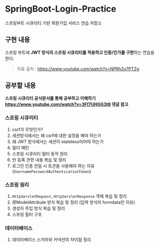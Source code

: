 # SpringBoot-Login-Practice
스프링부트 시큐리티 기반 회원가입 서비스 연습 저장소

## 구현 내용
스프링 부트에 **JWT 방식의 스프링 시큐리티를 적용하고 인증/인가를 구현**하는 연습을 한다.

> 자료 출처 : https://www.youtube.com/watch?v=NPRh2v7PTZg

## 공부할 내용

**스프링 시큐리티 공식문서를 통해 공부하고 이해하기
https://www.youtube.com/watch?v=3Ff7UHGG3t8 댓글 참고**

### 스프링 시큐리티
1. csrf가 무엇인가?
2. 세션방식에서는 왜 csrf에 대한 설정을 해야 하는가
3. 왜 JWT 방식에서는 세션이 stateless이어야 하는가
4. 빌더 패턴
5. 스프링 시큐리티 필터 동작 원리
6. 빈 등록 관련 내용 복습 및 정리
7. 로그인 인증 전달 시 토큰을 사용해야 하는 이유(`UsernamePasswordAuthenticationToken`)

### 스프링 원리
1. `HttpServletRequest`, `HttpServletResponse` 객체 복습 및 정리
2. @ModelAttribute 방식 복습 및 정리 (입력 방식이 formdata인 이유)
2. 생성자 주입 방식 복습 및 정리
3. 스프링 필터 구조

### 데이터베이스
1. 데이터베이스 스키마와 커넥션의 차이점 정리
